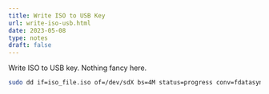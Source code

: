 ```yaml
---
title: Write ISO to USB Key
url: write-iso-usb.html
date: 2023-05-08
type: notes
draft: false
---
```


Write ISO to USB key. Nothing fancy here.

```sh
sudo dd if=iso_file.iso of=/dev/sdX bs=4M status=progress conv=fdatasync
```
